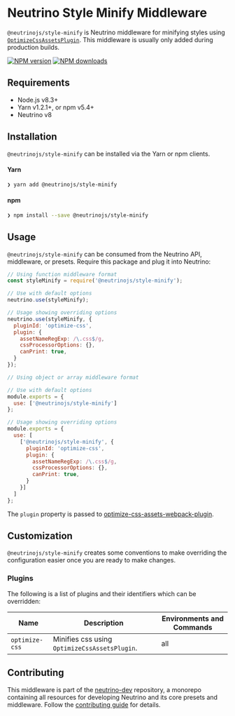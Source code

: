 # Neutrino Style Minify Middleware

`@neutrinojs/style-minify` is Neutrino middleware for minifying styles using
[`OptimizeCssAssetsPlugin`](https://www.npmjs.com/package/optimize-css-assets-webpack-plugin). This middleware is usually only
added during production builds.

[![NPM version][npm-image]][npm-url]
[![NPM downloads][npm-downloads]][npm-url]

## Requirements

- Node.js v8.3+
- Yarn v1.2.1+, or npm v5.4+
- Neutrino v8

## Installation

`@neutrinojs/style-minify` can be installed via the Yarn or npm clients.

#### Yarn

```bash
❯ yarn add @neutrinojs/style-minify
```

#### npm

```bash
❯ npm install --save @neutrinojs/style-minify
```

## Usage

`@neutrinojs/style-minify` can be consumed from the Neutrino API, middleware, or presets. Require this package
and plug it into Neutrino:

```js
// Using function middleware format
const styleMinify = require('@neutrinojs/style-minify');

// Use with default options
neutrino.use(styleMinify);

// Usage showing overriding options
neutrino.use(styleMinify, {
  pluginId: 'optimize-css',
  plugin: {
    assetNameRegExp: /\.css$/g,
    cssProcessorOptions: {},
    canPrint: true,
  }
});
```

```js
// Using object or array middleware format

// Use with default options
module.exports = {
  use: ['@neutrinojs/style-minify']
};

// Usage showing overriding options
module.exports = {
  use: [
    ['@neutrinojs/style-minify', {
      pluginId: 'optimize-css',
      plugin: {
        assetNameRegExp: /\.css$/g,
        cssProcessorOptions: {},
        canPrint: true,
      }
    }]
  ]
};
```

The `plugin` property is passed to [optimize-css-assets-webpack-plugin](https://github.com/NMFR/optimize-css-assets-webpack-plugin#configuration).

## Customization

`@neutrinojs/style-minify` creates some conventions to make overriding the configuration easier once you are ready to
make changes.

### Plugins

The following is a list of plugins and their identifiers which can be overridden:

| Name | Description | Environments and Commands |
| --- | --- | --- |
| `optimize-css` | Minifies css using `OptimizeCssAssetsPlugin`. | all |

## Contributing

This middleware is part of the [neutrino-dev](https://github.com/mozilla-neutrino/neutrino-dev) repository, a monorepo
containing all resources for developing Neutrino and its core presets and middleware. Follow the
[contributing guide](https://neutrinojs.org/contributing) for details.

[npm-image]: https://img.shields.io/npm/v/@neutrinojs/style-minify.svg
[npm-downloads]: https://img.shields.io/npm/dt/@neutrinojs/style-minify.svg
[npm-url]: https://www.npmjs.com/package/@neutrinojs/style-minify

